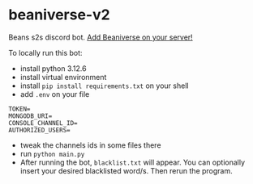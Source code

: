 # beaniverse-v2
Beans s2s discord bot. [Add Beaniverse on your server!](https://discord.com/oauth2/authorize?client_id=992874324996399196&scope=bot&permissions=8)

To locally run this bot:
- install python 3.12.6
- install virtual environment
- install `pip install requirements.txt` on your shell
- add `.env` on your file
```
TOKEN=
MONGODB_URI=
CONSOLE_CHANNEL_ID=
AUTHORIZED_USERS=
```
- tweak the channels ids in some files there
- run `python main.py`
- After running the bot, `blacklist.txt` will appear. You can optionally insert your desired blacklisted word/s. Then rerun the program.
